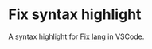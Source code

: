 # Fix syntax highlight

A syntax highlight for [Fix lang](https://github.com/tttmmmyyyy/fixlang) in VSCode.